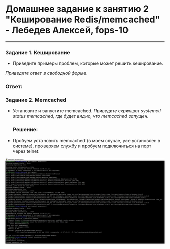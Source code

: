# Домашнее задание к занятию 2 "Кеширование Redis/memcached" - Лебедев Алексей, fops-10



---

### Задание 1. Кеширование

- Приведите примеры проблем, которые может решить кеширование.
  

*Приведите ответ в свободной форме.*

### Ответ:    



  
  

    


### Задание 2. Memcached 

- Установите и запустите memcached.
*Приведите скриншот systemctl status memcached, где будет видно, что memcached запущен.*
  ### Решение:

- Пробуем установить memcached (в моем случае, уэе установлен в системе), проверяем службу и пробуем подключиться на порт через telnet:

  
 ![ex1](img/1.JPG)
